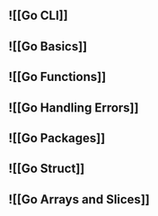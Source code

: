 ## ![[Go CLI]]
## ![[Go Basics]]
## ![[Go Functions]]
## ![[Go Handling Errors]]
## ![[Go Packages]]
## ![[Go Struct]]
## ![[Go Arrays and Slices]]
